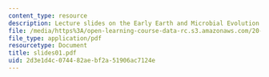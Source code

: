 ```yaml
---
content_type: resource
description: Lecture slides on the Early Earth and Microbial Evolution.
file: /media/https%3A/open-learning-course-data-rc.s3.amazonaws.com/20-106j-systems-microbiology-fall-2006/2d3e1d4c074482aebf2a51906ac7124e_slides01.pdf
file_type: application/pdf
resourcetype: Document
title: slides01.pdf
uid: 2d3e1d4c-0744-82ae-bf2a-51906ac7124e
---
```


